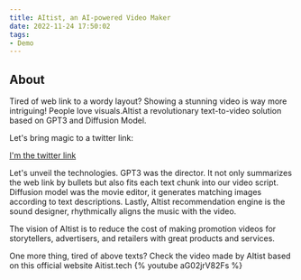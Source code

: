 ```yaml
---
title: AItist, an AI-powered Video Maker
date: 2022-11-24 17:50:02
tags:
- Demo
---
```


<!--# An AI-powered Video Maker-->

## About

<!--{% youtube Jo2i0nGpq14 %} --> 
Tired of web link to a wordy layout? Showing a stunning video is way more intriguing! People love visuals.AItist a revolutionary text-to-video solution based on GPT3 and Diffusion Model. 

Let's bring magic to a  twitter link:  

[I'm the twitter link](https://twitter.com/elonmusk/status/1594191387519373313)

Let's unveil the technologies. GPT3 was the director. It not only summarizes the web link by bullets but also fits each text chunk into our video script. Diffusion model was the movie editor, it generates matching images according to text descriptions. Lastly, AItist recommendation engine is the sound designer, rhythmically aligns the music with the video.  

The vision of AItist is to reduce the cost of making promotion videos for storytellers, advertisers, and retailers with great products and services. 


One more thing, tired of above texts? Check the video made by AItist based on this official website Aitist.tech
{% youtube aG02jrV82Fs %}

<!--{% img /gallery/food.jpeg "Food" %}-->

